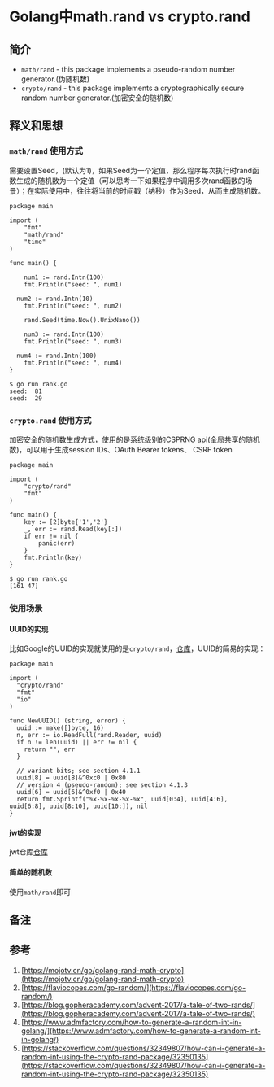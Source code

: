 # Golang中math.rand vs crypto.rand

## 简介

- `math/rand` - this package implements a pseudo-random number generator.(伪随机数)
- `crypto/rand` - this package implements a cryptographically secure random number generator.(加密安全的随机数)

## 释义和思想

### `math/rand` 使用方式
需要设置Seed，(默认为1)，如果Seed为一个定值，那么程序每次执行时rand函数生成的随机数为一个定值（可以思考一下如果程序中调用多次rand函数的场景）；在实际使用中，往往将当前的时间戳（纳秒）作为Seed，从而生成随机数。

```golang
package main

import (
	"fmt"
	"math/rand"
	"time"
)

func main() {

	num1 := rand.Intn(100)
	fmt.Println("seed: ", num1)

  num2 := rand.Intn(10)
	fmt.Println("seed: ", num2)

	rand.Seed(time.Now().UnixNano())

	num3 := rand.Intn(100)
	fmt.Println("seed: ", num3)

  num4 := rand.Intn(100)
	fmt.Println("seed: ", num4)
}
```

```shell
$ go run rank.go
seed:  81
seed:  29
```

### `crypto.rand` 使用方式
加密安全的随机数生成方式，使用的是系统级别的CSPRNG api(全局共享的随机数)，可以用于生成session IDs、OAuth Bearer tokens、 CSRF token

```golang
package main

import (
	"crypto/rand"
	"fmt"
)

func main() {
	key := [2]byte{'1','2'}
	_, err := rand.Read(key[:])
	if err != nil {
		panic(err)
	}
	fmt.Println(key)
}
```

```shell
$ go run rank.go
[161 47]
```

### 使用场景
#### UUID的实现
比如Google的UUID的实现就使用的是`crypto/rand`，[仓库](https://github.com/google/uuid)，UUID的简易的实现：

  ```golang
  package main

  import (
    "crypto/rand"
    "fmt"
    "io"
  )

  func NewUUID() (string, error) {
    uuid := make([]byte, 16)
    n, err := io.ReadFull(rand.Reader, uuid)
    if n != len(uuid) || err != nil {
      return "", err
    }

    // variant bits; see section 4.1.1
    uuid[8] = uuid[8]&^0xc0 | 0x80
    // version 4 (pseudo-random); see section 4.1.3
    uuid[6] = uuid[6]&^0xf0 | 0x40
    return fmt.Sprintf("%x-%x-%x-%x-%x", uuid[0:4], uuid[4:6], uuid[6:8], uuid[8:10], uuid[10:]), nil
  }
  ```

#### jwt的实现
jwt仓库[仓库](https://github.com/dgrijalva/jwt-go)

#### 简单的随机数
使用`math/rand`即可

## 备注

## 参考
1. [https://mojotv.cn/go/golang-rand-math-crypto](https://mojotv.cn/go/golang-rand-math-crypto)
2. [https://flaviocopes.com/go-random/](https://flaviocopes.com/go-random/)
3. [https://blog.gopheracademy.com/advent-2017/a-tale-of-two-rands/](https://blog.gopheracademy.com/advent-2017/a-tale-of-two-rands/)
4. [https://www.admfactory.com/how-to-generate-a-random-int-in-golang/](https://www.admfactory.com/how-to-generate-a-random-int-in-golang/)
5. [https://stackoverflow.com/questions/32349807/how-can-i-generate-a-random-int-using-the-crypto-rand-package/32350135](https://stackoverflow.com/questions/32349807/how-can-i-generate-a-random-int-using-the-crypto-rand-package/32350135)